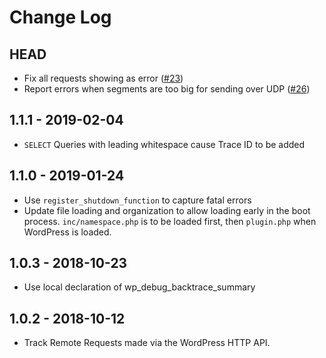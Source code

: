 # Change Log

## HEAD
- Fix all requests showing as error ([#23](https://github.com/humanmade/aws-xray/pull/23))
- Report errors when segments are too big for sending over UDP ([#26](https://github.com/humanmade/aws-xray/pull/26))

## 1.1.1 - 2019-02-04

- `SELECT` Queries with leading whitespace cause Trace ID to be added

## 1.1.0 - 2019-01-24

- Use `register_shutdown_function` to capture fatal errors
- Update file loading and organization to allow loading early in the boot process. `inc/namespace.php` is to be loaded first, then `plugin.php` when WordPress is loaded.

## 1.0.3 - 2018-10-23

- Use local declaration of wp_debug_backtrace_summary

## 1.0.2 - 2018-10-12

- Track Remote Requests made via the WordPress HTTP API.
